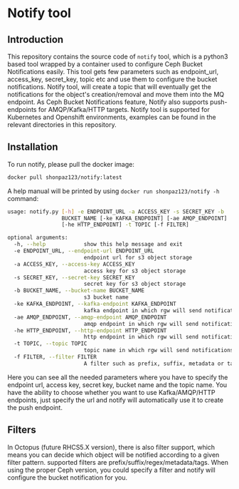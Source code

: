 # Notify tool 

## Introduction 

This repository contains the source code of `notify` tool, which is a python3 based tool wrapped by a container used to configure Ceph Bucket Notifications easily. This tool gets few parameters such as endpoint_url, access_key, secret_key, topic etc and use them to configure the bucket notifications. 
Notify tool, will create a topic that will eventually get the notifications for the object's creation/removal and move them into the MQ endpoint. As Ceph Bucket Notifications feature, Notify also supports push-endpoints for AMQP/Kafka/HTTP targets.
Notify tool is supported for Kubernetes and Openshift environments, examples can be found in the relevant directories in this repository. 

## Installation 

To run notify, please pull the docker image: 
```bash 
docker pull shonpaz123/notify:latest
```

A help manual will be printed by using ```docker run shonpaz123/notify -h``` command: 
```bash 
usage: notify.py [-h] -e ENDPOINT_URL -a ACCESS_KEY -s SECRET_KEY -b
                 BUCKET_NAME [-ke KAFKA_ENDPOINT] [-ae AMQP_ENDPOINT]
                 [-he HTTP_ENDPOINT] -t TOPIC [-f FILTER]

optional arguments:
  -h, --help            show this help message and exit
  -e ENDPOINT_URL, --endpoint-url ENDPOINT_URL
                        endpoint url for s3 object storage
  -a ACCESS_KEY, --access-key ACCESS_KEY
                        access key for s3 object storage
  -s SECRET_KEY, --secret-key SECRET_KEY
                        secret key for s3 object storage
  -b BUCKET_NAME, --bucket-name BUCKET_NAME
                        s3 bucket name
  -ke KAFKA_ENDPOINT, --kafka-endpoint KAFKA_ENDPOINT
                        kafka endpoint in which rgw will send notifications to
  -ae AMQP_ENDPOINT, --amqp-endpoint AMQP_ENDPOINT
                        amqp endpoint in which rgw will send notifications to
  -he HTTP_ENDPOINT, --http-endpoint HTTP_ENDPOINT
                        http endpoint in which rgw will send notifications to
  -t TOPIC, --topic TOPIC
                        topic name in which rgw will send notifications to
  -f FILTER, --filter FILTER
                        A filter such as prefix, suffix, metadata or tags
```
Here you can see all the needed parameters where you have to specify the endpoint url, access key, secret key, bucket name and the topic name. You have the ability to choose whether you want to use Kafka/AMQP/HTTP endpoints, just specify the url and notify will automatically use it to create the push endpoint. 

## Filters 
In Octopus (future RHCS5.X version), there is also filter support, which means you can decide which object will be notified according to a given filter pattern. supported filters are prefix/suffix/regex/metadata/tags. When using the proper Ceph version, you could specify a filter and notify will configure the bucket notification for you. 
